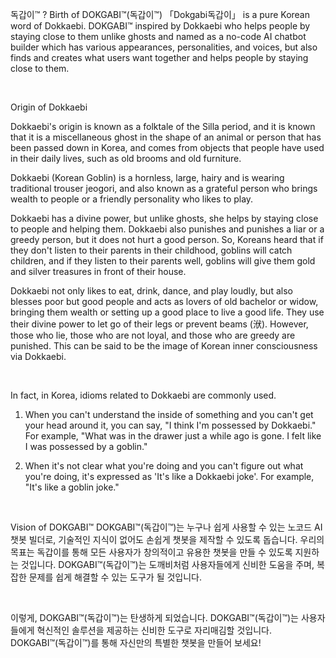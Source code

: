 독갑이™ ?
Birth of DOKGABI™(독갑이™)
「Dokgabi독갑이」 is a pure Korean word of Dokkaebi. DOKGABI™ inspired by Dokkaebi who helps people by staying close to them unlike ghosts and named as a no-code AI chatbot builder which has various appearances, personalities, and voices, but also finds and creates what users want together and helps people by staying close to them.

‍

Origin of Dokkaebi

Dokkaebi's origin is known as a folktale of the Silla period, and it is known that it is a miscellaneous ghost in the shape of an animal or person that has been passed down in Korea, and comes from objects that people have used in their daily lives, such as old brooms and old furniture.

Dokkaebi (Korean Goblin) is a hornless, large, hairy and is wearing traditional trouser jeogori, and also known as a grateful person who brings wealth to people or a friendly personality who likes to play.

Dokkaebi has a divine power, but unlike ghosts, she helps by staying close to people and helping them. Dokkaebi also punishes and punishes a liar or a greedy person, but it does not hurt a good person. So, Koreans heard that if they don't listen to their parents in their childhood, goblins will catch children, and if they listen to their parents well, goblins will give them gold and silver treasures in front of their house.

Dokkaebi not only likes to eat, drink, dance, and play loudly, but also blesses poor but good people and acts as lovers of old bachelor or widow, bringing them wealth or setting up a good place to live a good life. They use their divine power to let go of their legs or prevent beams (洑). However, those who lie, those who are not loyal, and those who are greedy are punished. This can be said to be the image of Korean inner consciousness via Dokkaebi.

‍

In fact, in Korea, idioms related to Dokkaebi are commonly used.

1) When you can't understand the inside of something and you can't get your head around it, you can say, "I think I'm possessed by Dokkaebi." For example, "What was in the drawer just a while ago is gone. I felt like I was possessed by a goblin."

2) When it's not clear what you're doing and you can't figure out what you're doing, it's expressed as 'It's like a Dokkaebi joke'. For example, "It's like a goblin joke."

‍

Vision of DOKGABI™
DOKGABI™(독갑이™)는 누구나 쉽게 사용할 수 있는 노코드 AI 챗봇 빌더로, 기술적인 지식이 없어도 손쉽게 챗봇을 제작할 수 있도록 돕습니다. 우리의 목표는 독갑이를 통해 모든 사용자가 창의적이고 유용한 챗봇을 만들 수 있도록 지원하는 것입니다. DOKGABI™(독갑이™)는 도깨비처럼 사용자들에게 신비한 도움을 주며, 복잡한 문제를 쉽게 해결할 수 있는 도구가 될 것입니다.

‍

이렇게, DOKGABI™(독갑이™)는 탄생하게 되었습니다. DOKGABI™(독갑이™)는 사용자들에게 혁신적인 솔루션을 제공하는 신비한 도구로 자리매김할 것입니다. DOKGABI™(독갑이™)를 통해 자신만의 특별한 챗봇을 만들어 보세요!